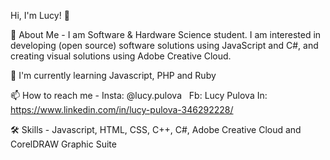 Hi, I'm Lucy! 👋

🚀 About Me - I am Software & Hardware Science student. I am interested in developing (open source) software solutions using JavaScript and C#, and creating visual solutions using Adobe Creative Cloud.

🧠 I'm currently learning Javascript, PHP and Ruby

📫 How to reach me - Insta: @lucy.pulova     &nbsp;      Fb: Lucy Pulova          In: https://www.linkedin.com/in/lucy-pulova-346292228/ 

🛠 Skills - Javascript, HTML, CSS, C++, C#,   Adobe Creative Cloud and CorelDRAW Graphic Suite
